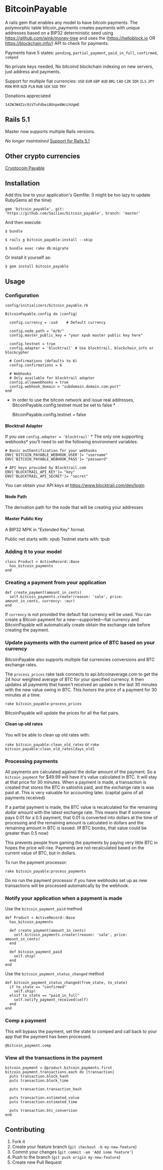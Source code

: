 # BitcoinPayable

A rails gem that enables any model to have bitcoin payments.
The polymorphic table bitcoin_payments creates payments with unique addresses based on a BIP32 deterministic seed using https://github.com/wink/money-tree
and uses the (https://helloblock.io OR https://blockchain.info/) API to check for payments.

Payments have 5 states:  `pending`, `partial_payment`, `paid_in_full`, `confirmed`, `comped`

No private keys needed, No bitcoind blockchain indexing on new servers, just address and payments.

Support for multiple fiat currencies: `USD` `EUR` `GBP` `AUD` `BRL` `CAD` `CZK` `IDR` `ILS` `JPY` `MXN` `MYR` `NZD` `PLN` `RUB` `SEK` `SGD` `TRY`

Donations appreciated

`142WJW4Zzc9iV7uFdbei8Unpe8WcLhUgmE`

## Rails 5.1

Master now supports multiple Rails versions.

*No longer maintained*
[Support for Rails 5.1](https://github.com/Sailias/bitcoin_payable/tree/releases/rails-5.1)

## Other crypto currencies

[Cryptocoin Payable](https://github.com/Sailias/cryptocoin_payable)

## Installation

Add this line to your application's Gemfile:  (I might be too lazy to update RubyGems all the time)

    gem 'bitcoin_payable', git: 'https://github.com/Sailias/bitcoin_payable', branch: 'master'

And then execute:

    $ bundle

    $ rails g bitcoin_payable:install --skip

    $ bundle exec rake db:migrate

Or install it yourself as:

    $ gem install bitcoin_payable

## Usage

### Configuration

`config/initializers/bitcoin_payable.rb`

```
BitcoinPayable.config do |config|

  config.currency = :usd    # Default currency

  config.node_path = "m/0/"
  config.master_public_key = "your xpub master public key here"

  config.testnet = true
  config.adapter = 'blocktrail' # Use blocktrail, blockchain_info or blockcypher

  # Confirmations (defaults to 6)
  config.confirmations = 6

  # Webhooks
  # Only available for blocktrail adapter
  config.allowwebhooks = true
  config.webhook_domain = "subdomain.domain.com:port"
end
```

* In order to use the bitcoin network and issue real addresses, BitcoinPayable.config.testnet must be set to false *

    BitcoinPayable.config.testnet = false

#### Blocktrail Adapter

If you use `config.adapter = 'blocktrail'` * The only one supporting webhooks* you'll need to set the following environment variables:

    # Basic authentification for your webhooks
    ENV['BITCOIN_PAYABLE_WEBHOOK_USER']= "username"
    ENV['BITCOIN_PAYABLE_WEBHOOK_PASS']= "password"

    # API keys provided by Blocktrail.com
    ENV['BLOCKTRAIL_API_KEY']= "key"
    ENV['BLOCKTRAIL_API_SECRET']= "secret"

You can obtain your API keys at https://www.blocktrail.com/dev/login

#### Node Path

The derivation path for the node that will be creating your addresses

#### Master Public Key

A BIP32 MPK in "Extended Key" format.

Public net starts with: xpub
Testnet starts with: tpub

### Adding it to your model

    class Product < ActiveRecord::Base
      has_bitcoin_payments
    end

### Creating a payment from your application

    def create_payment(amount_in_cents)
      self.bitcoin_payments.create!(reason: 'sale', price: amount_in_cents, currency: :eur)
    end

If `currency` is not provided the default fiat currency will be used. You can create a Bitcoin payment for a new—supported—fiat currency and BitcoinPayable will automatically create obtain the exchange rate before creating the payment.

### Update payments with the current price of BTC based on your currency

BitcoinPayable also supports multiple fiat currencies conversions and BTC exchange rates.

The `process_prices` rake task connects to api.bitcoinaverage.com to get the 24 hour weighted average of BTC for your specified currency.
It then updates all payments that haven't received an update in the last 30 minutes with the new value owing in BTC.
This *honors* the price of a payment for 30 minutes at a time.

`rake bitcoin_payable:process_prices`

BitcoinPayable will update the prices for all the fiat pairs.

#### Clean up old rates
You will be able to clean up old rates with:

`rake bitcoin_payable:clean_old_rates` or `rake bitcoin_payable:clean_old_rates[days_old]`

### Processing payments

All payments are calculated against the dollar amount of the payment.  So a `bitcoin_payment` for $49.99 will have it's value calculated in BTC.
It will stay at that price for 30 minutes.  When a payment is made, a transaction is created that stores the BTC in satoshis paid, and the exchange rate is was paid at.
This is very valuable for accounting later.  (capital gains of all payments received)

If a partial payment is made, the BTC value is recalculated for the remaining *dollar* amount with the latest exchange rate.
This means that if someone pays 0.01 for a 0.5 payment, that 0.01 is converted into dollars at the time of processing and the
remaining amount is calculated in dollars and the remaining amount in BTC is issued.  (If BTC bombs, that value could be greater than 0.5 now)

This prevents people from gaming the payments by paying very little BTC in hopes the price will rise.
Payments are not recalculated based on the current value of BTC, but in dollars.

To run the payment processor:

`rake bitcoin_payable:process_payments`

Do no run the payment processor if you have webhooks set up as new transactions will be processed automatically by the webhook.

### Notify your application when a payment is made

Use the `bitcoin_payment_paid` method

```
def Product < ActiveRecord::Base
  has_bitcoin_payments

  def create_payment(amount_in_cents)
    self.bitcoin_payments.create!(reason: 'sale', price: amount_in_cents)
  end

  def bitcoin_payment_paid
    self.ship!
  end
end
```


Use the `bitcoin_payment_status_changed` method

```
def bitcoin_payment_status_changed(from_state, to_state)
  if to_state == "confirmed"
    self.ship!
  elsif to_state == "paid_in_full"
    self.notify_payment_received(self)
  end
end
```


### Comp a payment

This will bypass the payment, set the state to comped and call back to your app that the payment has been processed.

`@bitcoin_payment.comp`

### View all the transactions in the payment

    bitcoin_payment = @product.bitcoin_payments.first
    bitcoin_payment.transactions.each do |transaction|
      puts transaction.block_hash
      puts transaction.block_time

      puts transaction.transaction_hash

      puts transaction.estimated_value
      puts transaction.estimated_time

      puts transaction.btc_conversion
    end

## Contributing

1. Fork it
2. Create your feature branch (`git checkout -b my-new-feature`)
3. Commit your changes (`git commit -am 'Add some feature'`)
4. Push to the branch (`git push origin my-new-feature`)
5. Create new Pull Request

